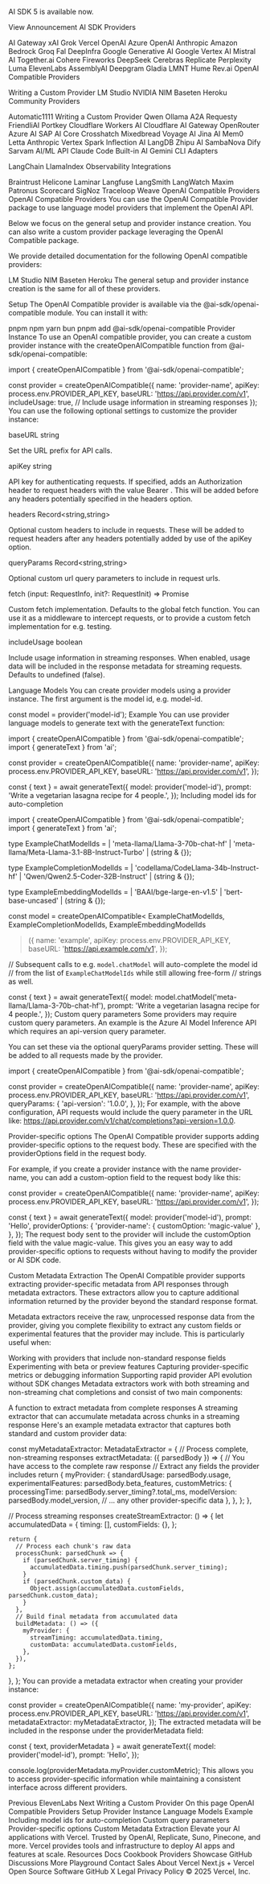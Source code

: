 AI SDK 5 is available now.

View Announcement
AI SDK Providers

AI Gateway
xAI Grok
Vercel
OpenAI
Azure OpenAI
Anthropic
Amazon Bedrock
Groq
Fal
DeepInfra
Google Generative AI
Google Vertex AI
Mistral AI
Together.ai
Cohere
Fireworks
DeepSeek
Cerebras
Replicate
Perplexity
Luma
ElevenLabs
AssemblyAI
Deepgram
Gladia
LMNT
Hume
Rev.ai
OpenAI Compatible Providers

Writing a Custom Provider
LM Studio
NVIDIA NIM
Baseten
Heroku
Community Providers

Automatic1111
Writing a Custom Provider
Qwen
Ollama
A2A
Requesty
FriendliAI
Portkey
Cloudflare Workers AI
Cloudflare AI Gateway
OpenRouter
Azure AI
SAP AI Core
Crosshatch
Mixedbread
Voyage AI
Jina AI
Mem0
Letta
Anthropic Vertex
Spark
Inflection AI
LangDB
Zhipu AI
SambaNova
Dify
Sarvam
AI/ML API
Claude Code
Built-in AI
Gemini CLI
Adapters

LangChain
LlamaIndex
Observability Integrations

Braintrust
Helicone
Laminar
Langfuse
LangSmith
LangWatch
Maxim
Patronus
Scorecard
SigNoz
Traceloop
Weave
OpenAI Compatible Providers
OpenAI Compatible Providers
You can use the OpenAI Compatible Provider package to use language model providers that implement the OpenAI API.

Below we focus on the general setup and provider instance creation. You can also write a custom provider package leveraging the OpenAI Compatible package.

We provide detailed documentation for the following OpenAI compatible providers:

LM Studio
NIM
Baseten
Heroku
The general setup and provider instance creation is the same for all of these providers.

Setup
The OpenAI Compatible provider is available via the @ai-sdk/openai-compatible module. You can install it with:

pnpm
npm
yarn
bun
pnpm add @ai-sdk/openai-compatible
Provider Instance
To use an OpenAI compatible provider, you can create a custom provider instance with the createOpenAICompatible function from @ai-sdk/openai-compatible:


import { createOpenAICompatible } from '@ai-sdk/openai-compatible';

const provider = createOpenAICompatible({
  name: 'provider-name',
  apiKey: process.env.PROVIDER_API_KEY,
  baseURL: 'https://api.provider.com/v1',
  includeUsage: true, // Include usage information in streaming responses
});
You can use the following optional settings to customize the provider instance:

baseURL string

Set the URL prefix for API calls.

apiKey string

API key for authenticating requests. If specified, adds an Authorization header to request headers with the value Bearer <apiKey>. This will be added before any headers potentially specified in the headers option.

headers Record<string,string>

Optional custom headers to include in requests. These will be added to request headers after any headers potentially added by use of the apiKey option.

queryParams Record<string,string>

Optional custom url query parameters to include in request urls.

fetch (input: RequestInfo, init?: RequestInit) => Promise<Response>

Custom fetch implementation. Defaults to the global fetch function. You can use it as a middleware to intercept requests, or to provide a custom fetch implementation for e.g. testing.

includeUsage boolean

Include usage information in streaming responses. When enabled, usage data will be included in the response metadata for streaming requests. Defaults to undefined (false).

Language Models
You can create provider models using a provider instance. The first argument is the model id, e.g. model-id.


const model = provider('model-id');
Example
You can use provider language models to generate text with the generateText function:


import { createOpenAICompatible } from '@ai-sdk/openai-compatible';
import { generateText } from 'ai';

const provider = createOpenAICompatible({
  name: 'provider-name',
  apiKey: process.env.PROVIDER_API_KEY,
  baseURL: 'https://api.provider.com/v1',
});

const { text } = await generateText({
  model: provider('model-id'),
  prompt: 'Write a vegetarian lasagna recipe for 4 people.',
});
Including model ids for auto-completion

import { createOpenAICompatible } from '@ai-sdk/openai-compatible';
import { generateText } from 'ai';

type ExampleChatModelIds =
  | 'meta-llama/Llama-3-70b-chat-hf'
  | 'meta-llama/Meta-Llama-3.1-8B-Instruct-Turbo'
  | (string & {});

type ExampleCompletionModelIds =
  | 'codellama/CodeLlama-34b-Instruct-hf'
  | 'Qwen/Qwen2.5-Coder-32B-Instruct'
  | (string & {});

type ExampleEmbeddingModelIds =
  | 'BAAI/bge-large-en-v1.5'
  | 'bert-base-uncased'
  | (string & {});

const model = createOpenAICompatible<
  ExampleChatModelIds,
  ExampleCompletionModelIds,
  ExampleEmbeddingModelIds
>({
  name: 'example',
  apiKey: process.env.PROVIDER_API_KEY,
  baseURL: 'https://api.example.com/v1',
});

// Subsequent calls to e.g. `model.chatModel` will auto-complete the model id
// from the list of `ExampleChatModelIds` while still allowing free-form
// strings as well.

const { text } = await generateText({
  model: model.chatModel('meta-llama/Llama-3-70b-chat-hf'),
  prompt: 'Write a vegetarian lasagna recipe for 4 people.',
});
Custom query parameters
Some providers may require custom query parameters. An example is the Azure AI Model Inference API which requires an api-version query parameter.

You can set these via the optional queryParams provider setting. These will be added to all requests made by the provider.


import { createOpenAICompatible } from '@ai-sdk/openai-compatible';

const provider = createOpenAICompatible({
  name: 'provider-name',
  apiKey: process.env.PROVIDER_API_KEY,
  baseURL: 'https://api.provider.com/v1',
  queryParams: {
    'api-version': '1.0.0',
  },
});
For example, with the above configuration, API requests would include the query parameter in the URL like: https://api.provider.com/v1/chat/completions?api-version=1.0.0.

Provider-specific options
The OpenAI Compatible provider supports adding provider-specific options to the request body. These are specified with the providerOptions field in the request body.

For example, if you create a provider instance with the name provider-name, you can add a custom-option field to the request body like this:


const provider = createOpenAICompatible({
  name: 'provider-name',
  apiKey: process.env.PROVIDER_API_KEY,
  baseURL: 'https://api.provider.com/v1',
});

const { text } = await generateText({
  model: provider('model-id'),
  prompt: 'Hello',
  providerOptions: {
    'provider-name': { customOption: 'magic-value' },
  },
});
The request body sent to the provider will include the customOption field with the value magic-value. This gives you an easy way to add provider-specific options to requests without having to modify the provider or AI SDK code.

Custom Metadata Extraction
The OpenAI Compatible provider supports extracting provider-specific metadata from API responses through metadata extractors. These extractors allow you to capture additional information returned by the provider beyond the standard response format.

Metadata extractors receive the raw, unprocessed response data from the provider, giving you complete flexibility to extract any custom fields or experimental features that the provider may include. This is particularly useful when:

Working with providers that include non-standard response fields
Experimenting with beta or preview features
Capturing provider-specific metrics or debugging information
Supporting rapid provider API evolution without SDK changes
Metadata extractors work with both streaming and non-streaming chat completions and consist of two main components:

A function to extract metadata from complete responses
A streaming extractor that can accumulate metadata across chunks in a streaming response
Here's an example metadata extractor that captures both standard and custom provider data:


const myMetadataExtractor: MetadataExtractor = {
  // Process complete, non-streaming responses
  extractMetadata: ({ parsedBody }) => {
    // You have access to the complete raw response
    // Extract any fields the provider includes
    return {
      myProvider: {
        standardUsage: parsedBody.usage,
        experimentalFeatures: parsedBody.beta_features,
        customMetrics: {
          processingTime: parsedBody.server_timing?.total_ms,
          modelVersion: parsedBody.model_version,
          // ... any other provider-specific data
        },
      },
    };
  },

  // Process streaming responses
  createStreamExtractor: () => {
    let accumulatedData = {
      timing: [],
      customFields: {},
    };

    return {
      // Process each chunk's raw data
      processChunk: parsedChunk => {
        if (parsedChunk.server_timing) {
          accumulatedData.timing.push(parsedChunk.server_timing);
        }
        if (parsedChunk.custom_data) {
          Object.assign(accumulatedData.customFields, parsedChunk.custom_data);
        }
      },
      // Build final metadata from accumulated data
      buildMetadata: () => ({
        myProvider: {
          streamTiming: accumulatedData.timing,
          customData: accumulatedData.customFields,
        },
      }),
    };
  },
};
You can provide a metadata extractor when creating your provider instance:


const provider = createOpenAICompatible({
  name: 'my-provider',
  apiKey: process.env.PROVIDER_API_KEY,
  baseURL: 'https://api.provider.com/v1',
  metadataExtractor: myMetadataExtractor,
});
The extracted metadata will be included in the response under the providerMetadata field:


const { text, providerMetadata } = await generateText({
  model: provider('model-id'),
  prompt: 'Hello',
});

console.log(providerMetadata.myProvider.customMetric);
This allows you to access provider-specific information while maintaining a consistent interface across different providers.

Previous
ElevenLabs
Next
Writing a Custom Provider
On this page
OpenAI Compatible Providers
Setup
Provider Instance
Language Models
Example
Including model ids for auto-completion
Custom query parameters
Provider-specific options
Custom Metadata Extraction
Elevate your AI applications with Vercel.
Trusted by OpenAI, Replicate, Suno, Pinecone, and more.
Vercel provides tools and infrastructure to deploy AI apps and features at scale.
Resources
Docs
Cookbook
Providers
Showcase
GitHub
Discussions
More
Playground
Contact Sales
About Vercel
Next.js + Vercel
Open Source Software
GitHub
X
Legal
Privacy Policy
© 2025 Vercel, Inc.





